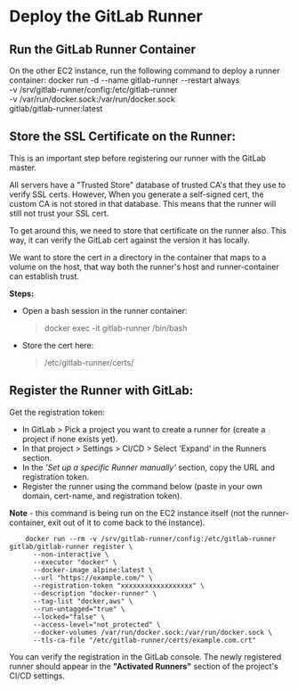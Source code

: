 # Deploy the GitLab Runner


## Run the GitLab Runner Container
On the other EC2 instance, run the following command to deploy a runner container:
    docker run -d --name gitlab-runner --restart always \
     -v /srv/gitlab-runner/config:/etc/gitlab-runner \
     -v /var/run/docker.sock:/var/run/docker.sock \
     gitlab/gitlab-runner:latest


## Store the SSL Certificate on the Runner:
This is an important step before registering our runner with the GitLab master.

All servers have a "Trusted Store" database of trusted CA's that they use to verify SSL certs. However, When you generate a self-signed cert, the custom CA is not stored in that database. This means that the runner will still not trust your SSL cert.

To get around this, we need to store that certificate on the runner also. This way, it can verify the GitLab cert against the version it has locally.

We want to store the cert in a directory in the container that maps to a volume on the host, that way both the runner's host and runner-container can establish trust.

**Steps:**
  - Open a bash session in the runner container:
      > docker exec -it gitlab-runner /bin/bash
  - Store the cert here:
      > /etc/gitlab-runner/certs/


## Register the Runner with GitLab:
Get the registration token:
  - In GitLab > Pick a project you want to create a runner for (create a project if none exists yet).
  - In that project > Settings > CI/CD > Select 'Expand' in the Runners section.
  - In the *'Set up a specific Runner manually'* section, copy the URL and registration token.
  - Register the runner using the command below (paste in your own domain, cert-name, and registration token).

  **Note** - this command is being run on the EC2 instance itself (not the runner-container, exit out of it to come back to the instance).

        docker run --rm -v /srv/gitlab-runner/config:/etc/gitlab-runner gitlab/gitlab-runner register \
          --non-interactive \
          --executor "docker" \
          --docker-image alpine:latest \
          --url "https://example.com/" \
          --registration-token "xxxxxxxxxxxxxxxxxx" \
          --description "docker-runner" \
          --tag-list "docker,aws" \
          --run-untagged="true" \
          --locked="false" \
          --access-level="not_protected" \
          --docker-volumes /var/run/docker.sock:/var/run/docker.sock \
          --tls-ca-file "/etc/gitlab-runner/certs/example.com.crt"

You can verify the registration in the GitLab console. The newly registered runner should appear in the **"Activated Runners"** section of the project's CI/CD settings.
